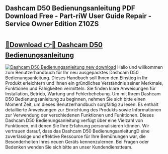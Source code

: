 ## Dashcam D50 Bedienungsanleitung PDF Download Free - Part-riW User Guide Repair - Service Owner Edition Z10ZS

# <h2><a href="http://df5rgj3.blite.top/?on=Dashcam+D50+Bedienungsanleitung">🔗Download 👉🔴 Dashcam D50 Bedienungsanleitung</a></h2>

[![Dashcam D50 Bedienungsanleitung new download](https://i.imgur.com/lujVjoI.png)](http://df5rgj3.blite.top/?on=Dashcam+D50+Bedienungsanleitung)
Hallo und willkommen zum Benutzerhandbuch für Ihr neu ausgepacktes Dashcam D50 Bedienungsanleitung. Dieses Handbuch soll Ihnen den Einstieg in Ihr Produkt erleichtern und Ihnen ein gründliches Verständnis seiner Merkmale, Funktionen und Fähigkeiten vermitteln. Sie finden klare Anweisungen für Installation, Betrieb, Wartung und Fehlerbehebung. Um mit Ihrem Dashcam D50 Bedienungsanleitung zu beginnen, nehmen Sie sich bitte einen Moment Zeit, um dieses Benutzerhandbuch sorgfältig zu lesen. Es enthält detaillierte Anweisungen zur Einrichtung des Produkts sowie Informationen zur Verwendung der verschiedenen Funktionen und Funktionen. Dieses Dashcam D50 Bedienungsanleitung verfügt über eine Vielzahl von Funktionen, mit denen Sie Ihre Erfahrung personalisieren können. Wir vertrauen darauf, dass das Dashcam D50 BedienungsanleitungD eine zuverlässige und effektive Ressource für Ihre Bemühungen war, die Besonderheiten Ihres neuen Geräts kennenzulernen. Bei Fragen oder Bedenken wenden Sie sich bitte an unser Kundendienstteam.
